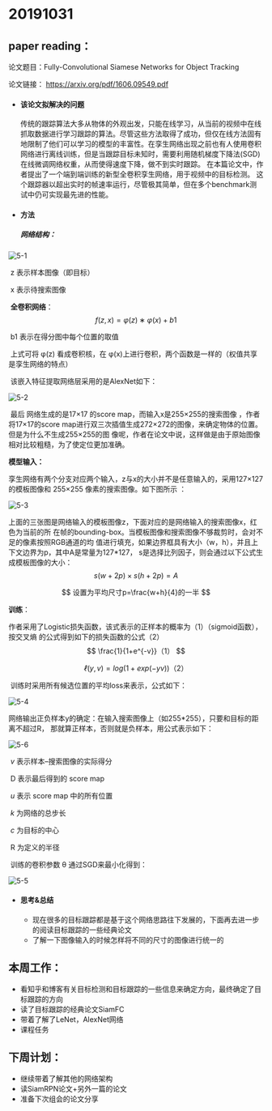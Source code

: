 # 20191031

## paper reading：

论文题目：Fully-Convolutional Siamese Networks for Object Tracking

论文链接：  https://arxiv.org/pdf/1606.09549.pdf 

- #### 该论文拟解决的问题

  传统的跟踪算法大多从物体的外观出发，只能在线学习，从当前的视频中在线抓取数据进行学习跟踪的算法。尽管这些方法取得了成功，但仅在线方法固有地限制了他们可以学习的模型的丰富性。在孪生网络出现之前也有人使用卷积网络进行离线训练，但是当跟踪目标未知时，需要利用随机梯度下降法(SGD)在线微调网络权重，从而使得速度下降，做不到实时跟踪。 在本篇论文中，作者提出了一个端到端训练的新型全卷积孪生网络，用于视频中的目标检测。 这个跟踪器以超出实时的帧速率运行，尽管极其简单，但在多个benchmark测试中仍可实现最先进的性能。

- #### 方法

  ##### **网络结构：**

![5-1](.../Image/5-1.jpg)

​		z 表示样本图像（即目标）

​        x 表示待搜索图像 



​	**全卷积网络**：
$$
f(z,x)=φ(z)∗φ(x)+b1
$$

​		b1 表示在得分图中每个位置的取值

​		上式可将 φ(z) 看成卷积核，在 φ(x)上进行卷积，两个函数是一样的（权值共享是孪生网络的特点）

​		该嵌入特征提取网络层采用的是AlexNet如下：

![5-2](.../Image/5-2.jpg)

​		最后 网络生成的是17×17 的score map，而输入x是255×255的搜索图像 ，作者将17×17的score 		map进行双三次插值生成272×272的图像，来确定物体的位置。但是为什么不生成255×255的图		像呢，作者在论文中说，这样做是由于原始图像相对比较粗糙，为了使定位更加准确。 

**模型输入：**

​		孪生网络有两个分支对应两个输入，z与x的大小并不是任意输入的，采用127×127 的模板图像和 		255×255 像素的搜索图像。如下图所示 ：

![5-3](C:\Users\JY\Desktop\GitHub&论文\论文\5SiamFC_summary\5-3.jpg)

​		上面的三张图是网络输入的模板图像z，下面对应的是网络输入的搜索图像x，红色为当前的所		在帧的bounding-box。当模板图像和搜索图像不够裁剪时，会对不足的像素按照RGB通道的均		值进行填充，如果边界框具有大小（w，h），并且上下文边界为p，其中A是常量为127*127，		s是选择比列因子，则会通过以下公式生成模板图像的大小： 
$$
s(w+2p)×s(h+2p)=A
$$

$$
设置为平均尺寸p=\frac{w+h}{4}的一半
$$

**训练**：

​		作者采用了Logistic损失函数，该式表示的正样本的概率为（1）（sigmoid函数），按交叉熵		的公式得到如下的损失函数的公式（2）
$$
\frac{1}{1+e^{-v}}
​​​​
（1）
$$

$$
ℓ(y,v)=log(1+exp(−yv))
​​​​​​​（2）
$$

​		训练时采用所有候选位置的平均loss来表示，公式如下： 

![5-4](.../Image/5-4.jpg)

​		网络输出正负样本y的确定：在输入搜索图像上（如255*255），只要和目标的距离不超过R，		那就算正样本，否则就是负样本，用公式表示如下：

![5-6](.../Image/5-6.jpg)

​				 *v* 表示样本–搜索图像的实际得分 

​				 D 表示最后得到的 score map 

​				 *u* 表示 score map 中的所有位置 

​				 *k* 为网络的总步长 

​				 *c* 为目标的中心 

​	 	 	    R 为定义的半径 

​		训练的卷积参数 θ 通过SGD来最小化得到：

![5-5](.../Image/5-5.jpg)

- #### 思考&总结

  - 现在很多的目标跟踪都是基于这个网络思路往下发展的，下面再去进一步的阅读目标跟踪的一些经典论文
  - 了解一下图像输入的时候怎样将不同的尺寸的图像进行统一的

## 本周工作：

- 看知乎和博客有关目标检测和目标跟踪的一些信息来确定方向，最终确定了目标跟踪的方向
- 读了目标跟踪的经典论文SiamFC
- 带着了解了LeNet，AlexNet网络
- 课程任务

## 下周计划：

- 继续带着了解其他的网络架构
- 读SiamRPN论文+另外一篇的论文
- 准备下次组会的论文分享

